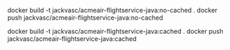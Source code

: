 docker build -t jackvasc/acmeair-flightservice-java:no-cached .
docker push jackvasc/acmeair-flightservice-java:no-cached

docker build -t jackvasc/acmeair-flightservice-java:cached .
docker push jackvasc/acmeair-flightservice-java:cached
